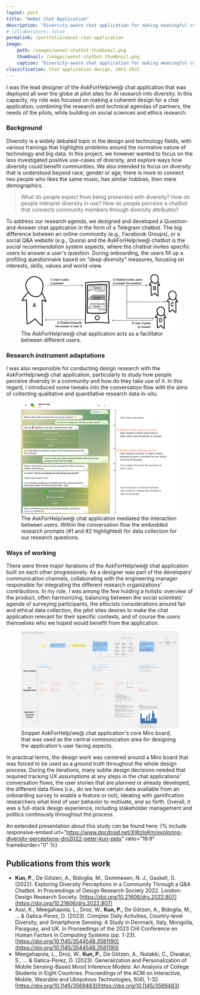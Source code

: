 ```yaml
---
layout: post
title: "WeNet Chat Application"
description: "Diversity-aware chat application for making meaningful community connections."
# collaborators: false
permalink: /portfolio/wenet-chat-application
image:
    path: /images/wenet-chatbot-thumbnail.png
    thumbnail: /images/wenet-chatbot-thumbnail.png
    caption: "Diversity-aware chat application for making meaningful community connections."
classification: Chat application design, 2021-2022
---
```


I was the lead designer of the AskForHelp/we@ chat application that was deployed all over the globe at pilot sites for AI research into diversity. In this capacity, my role was focused on making a coherent design for a chat application, combining the research and technical agendas of partners, the needs of the pilots, while building on social sciences and ethics research.

### Background

Diversity is a widely debated topic in the design and technology fields, with various framings that highlights problems around the normative nature of technology and big data. In this project, we however wanted to focus on the less investigated positive use-cases of diversity, and explore ways how diversity could benefit communities. We also intended to focus on diversity that is understood beyond race, gender or age; there is more to connect two people who likes the same music, has similar hobbies, then mere demographics.

> What do people expect from being presented with diversity? How do people interpret diversity in use?
> How do people perceive a chatbot that connects community members through diversity attributes?

To address our research agenda, we designed and developed a Question-and-Answer chat application in the form of a Telegram chatbot. The big difference between an online community (e.g., Facebook Groups), or a social Q&A website (e.g., Quora) and the AskForHelp/we@ chatbot is the *social recommendation system* aspects, where the chatbot invites specific users to answer a user's question. During onboarding, the users fill up a profiling questionnaire based on *"deep diversity"* measures, focusing on interests, skills, values and world-view.

<figure>
	<a href="/images/wenet-chatbot-process.png"><img src="/images/wenet-chatbot-process.png"></a><figcaption>The AskForHelp/we@ chat application acts as a facilitator between different users.</figcaption>
</figure>

### Research instrument adaptations

I was also responsible for conducting design research with the AskForHelp/we@ chat application, particularly to study how people perceive diversity in a community and how do they take use of it. In this regard, I introduced some tweaks into the conversation flow with the aims of collecting qualitative and quantitative research data in-situ. 

<figure>
	<a href="/images/wenet-chatbot-figure-with-research-prompts.png"><img src="/images/wenet-chatbot-figure-with-research-prompts.png"></a><figcaption>The AskForHelp/we@ chat application mediated the interaction between users. Within the conversation flow the embedded research prompts (#1 and #2 highlighted) for data collection for our research questions.</figcaption>
</figure>

### Ways of working

There were three major iterations of the AskForHelp/we@ chat application built on each other progressively. As a designer was part of the developers' communication channels, collaborating with the engineering manager responsible for integrating the different research organizations' contributions. In my role, I was among the few holding a holistic overview of the product, often harmonizing, balancing between the social scientists' agenda of surveying participants, the ethicists considerations around fair and ethical data collection, the pilot sites desires to make the chat application relevant for their specific contexts, and of course the users themselves who we hoped would benefit from the application. 

<figure>
	<a href="/images/wenet-chatbot-miro.png"><img src="/images/wenet-chatbot-miro.png"></a><figcaption>Snippet AskForHelp/we@ chat application's core Miro board, that was used as the central communication area for designing the application's user facing aspects.</figcaption>
</figure>

In practical terms, the design work was centered around a Miro board that was forced to be used as a *ground truth* throughout the whole design process. During the iterations, many subtle design decisions needed that required tracking UX assumptions at any steps in the chat applications' conversation flows, the user stories that are planned or already developed, the different data flows (i.e., do we have certain data available from an onboarding survey to enable a feature or not), ideating with gamification researchers what kind of user behavior to motivate, and so forth. Overall, it was a full-stack design experience, including stakeholder management and politics continously throughout the process.

An extended presentation about this study can be found here:
{% include responsive-embed url="https://www.docdroid.net/XWzloKm/exploring-diversity-perceptions-drs2022-peter-kun-pptx" ratio="16:9" frameborder="0" %}

<!-- <iframe width="100%" height="600" src="https://www.docdroid.net/XWzloKm/exploring-diversity-perceptions-drs2022-peter-kun-pptx" frameborder="0" allowtransparency allowfullscreen></iframe> -->

## Publications from this work
- **Kun, P.**, De Götzen, A., Bidoglia, M., Gommesen, N. J., Gaskell, G. (2022). Exploring Diversity Perceptions in a Community Through a Q&A Chatbot. In Proceedings of Design Research Society 2022. London: Design Research Society. [https://doi.org/10.21606/drs.2022.807](https://doi.org/10.21606/drs.2022.807)
- Assi, K., Meegahapola, L., Droz, W., **Kun, P.**, De Götzen, A., Bidoglia, M., ... & Gatica-Perez, D. (2023). Complex Daily Activities, Country-level Diversity, and Smartphone Sensing: A Study in Denmark, Italy, Mongolia, Paraguay, and UK. In Proceedings of the 2023 CHI Conference on Human Factors in Computing Systems (pp. 1-23). [https://doi.org/10.1145/3544548.3581190](https://doi.org/10.1145/3544548.3581190) 
- Meegahapola, L., Droz, W., **Kun, P.**, De Götzen, A., Nutakki, C., Diwakar, S., ... & Gatica-Perez, D. (2023). Generalization and Personalization of Mobile Sensing-Based Mood Inference Models: An Analysis of College Students in Eight Countries. Proceedings of the ACM on Interactive, Mobile, Wearable and Ubiquitous Technologies, 6(4), 1-32. [https://doi.org/10.1145/3569483](https://doi.org/10.1145/3569483) 

